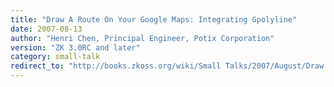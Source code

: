 ```yaml
---
title: "Draw A Route On Your Google Maps: Integrating Gpolyline"
date: 2007-08-13
author: "Henri Chen, Principal Engineer, Potix Corporation"
version: "ZK 3.0RC and later"
category: small-talk
redirect_to: "http://books.zkoss.org/wiki/Small Talks/2007/August/Draw A Route On Your Google Maps: Integrating Gpolyline"
---
```

